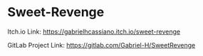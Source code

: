 # Sweet-Revenge

Itch.io Link: https://gabrielhcassiano.itch.io/sweet-revenge

GitLab Project Link: https://gitlab.com/Gabriel-H/SweetRevenge
